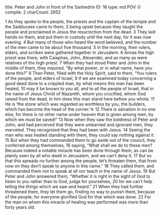title:          Peter and John in front of the Sanhedrin
ID:             16
type:           md
POV:            0
compile:        2
charCount:      2652


 1 As they spoke to the people, the priests and the captain of the temple and the Sadducees came to them, 2 being upset because they taught the people and proclaimed in Jesus the resurrection from the dead. 3 They laid hands on them, and put them in custody until the next day, for it was now evening. 4 But many of those who heard the word believed, and the number of the men came to be about five thousand.
5 In the morning, their rulers, elders, and scribes were gathered together in Jerusalem. 6 Annas the high priest was there, with Caiaphas, John, Alexander, and as many as were relatives of the high priest. 7 When they had stood Peter and John in the middle of them, they inquired, “By what power, or in what name, have you done this?”
8 Then Peter, filled with the Holy Spirit, said to them, “You rulers of the people, and elders of Israel, 9 if we are examined today concerning a good deed done to a crippled man, by what means this man has been healed, 10 may it be known to you all, and to all the people of Israel, that in the name of Jesus Christ of Nazareth, whom you crucified, whom God raised from the dead, in him does this man stand here before you whole. 11 He is ‘the stone which was regarded as worthless by you, the builders, which has become the head of the corner.’✡ 12 There is salvation in no one else, for there is no other name under heaven that is given among men, by which we must be saved!”
13 Now when they saw the boldness of Peter and John, and had perceived that they were unlearned and ignorant men, they marveled. They recognized that they had been with Jesus. 14 Seeing the man who was healed standing with them, they could say nothing against it. 15 But when they had commanded them to go aside out of the council, they conferred among themselves, 16 saying, “What shall we do to these men? Because indeed a notable miracle has been done through them, as can be plainly seen by all who dwell in Jerusalem, and we can’t deny it. 17 But so that this spreads no further among the people, let’s threaten them, that from now on they don’t speak to anyone in this name.” 18 They called them, and commanded them not to speak at all nor teach in the name of Jesus.
19 But Peter and John answered them, “Whether it is right in the sight of God to listen to you rather than to God, judge for yourselves, 20 for we can’t help telling the things which we saw and heard.”
21 When they had further threatened them, they let them go, finding no way to punish them, because of the people; for everyone glorified God for that which was done. 22 For the man on whom this miracle of healing was performed was more than forty years old. 